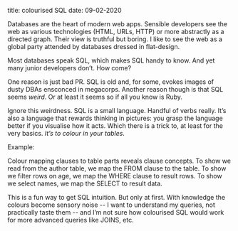 title: colourised SQL
date: 09-02-2020

Databases are the heart of modern web apps. Sensible developers see the web as various technologies (HTML, URLs, HTTP) or more abstractly as a directed graph. Their view is truthful but boring. I like to see the web as a global party attended by databases dressed in flat-design.

Most databases speak SQL, which makes SQL handy to know. And yet many junior developers don’t. How come?

One reason is just bad PR. SQL is old and, for some, evokes images of dusty DBAs ensconced in megacorps. Another reason though is that SQL seems *weird*. Or at least it seems so if all you know is Ruby.

Ignore this weirdness. SQL is a small language. Handful of verbs really. It’s also a language that rewards thinking in pictures: you grasp the language better if you visualise how it acts. Which there is a trick to, at least for the very basics. *It’s to colour in your tables*.

Example:

Colour mapping clauses to table parts reveals clause concepts. To show we read from the author table, we map the FROM clause to the table. To show we filter rows on age, we map the WHERE clause to result rows. To show we select names, we map the SELECT to result data.

This is a fun way to get SQL intuition. But only at first. With knowledge the colours become sensory noise -- I want to understand my queries, not practically taste them -- and I’m not sure how colourised SQL would work for more advanced queries like JOINS, etc.
